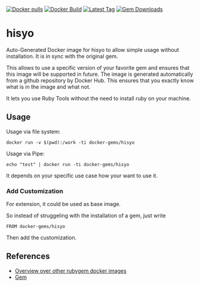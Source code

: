 [![Docker pulls](https://img.shields.io/docker/pulls/rubygem/hisyo.svg)](https://hub.docker.com/r/rubygem/hisyo/)
[![Docker Build](https://img.shields.io/docker/automated/rubygem/hisyo.svg)](https://hub.docker.com/r/rubygem/hisyo/)
[![Latest Tag](https://img.shields.io/github/tag/docker-rubygem/hisyo.svg)](https://hub.docker.com/r/rubygem/hisyo/)
[![Gem Downloads](https://img.shields.io/gem/dt/hisyo.svg)](https://rubygems.org/gems/hisyo/)
# hisyo

Auto-Generated Docker image for hisyo to allow simple usage without installation.
It is in sync with the original gem.

This allows to use a specific version of your favorite gem and ensures that this image will be supported in future.
The image is generated automatically from a github repository by Docker Hub.
This ensures that you exactly know what is in the image and what not.

It lets you use Ruby Tools without the need to install ruby on your machine.

## Usage

Usage via file system:

`docker run -v $(pwd):/work -ti docker-gems/hisyo`

Usage via Pipe:

`echo "test" | docker run -ti docker-gems/hisyo`

It depends on your specific use case how your want to use it.

### Add Customization

For extension, it could be used as base image.

So instead of struggeling with the installation of a gem, just write

`FROM docker-gems/hisyo`

Then add the customization.

## References

 - [Overview over other rubygem docker images](https://github.com/thinkbot/docker-rubygem)
 - [Gem](https://rubygems.org/gems/hisyo/)
